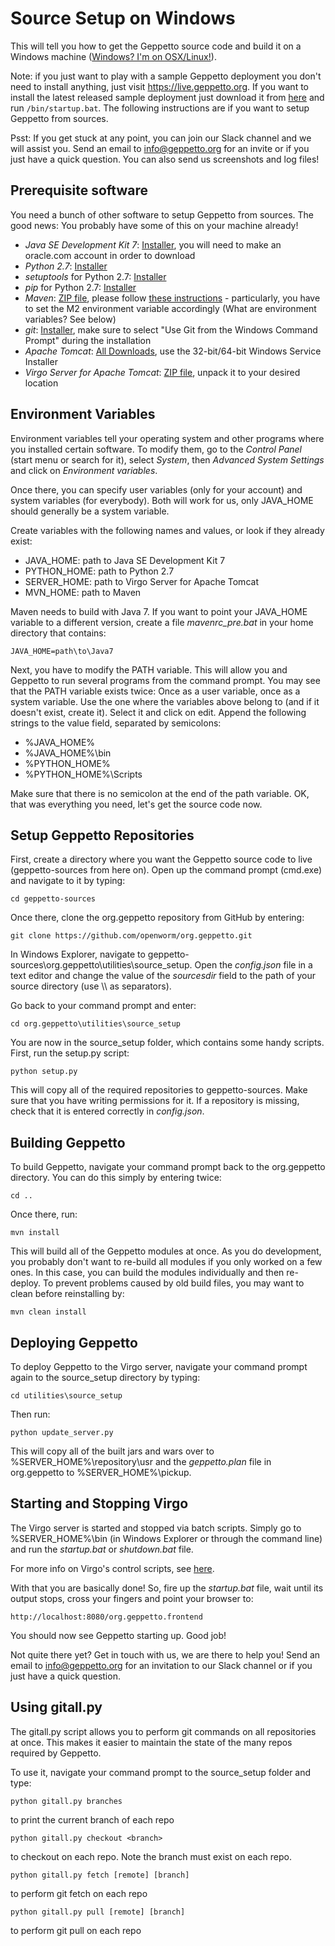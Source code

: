 Source Setup on Windows
=======================

This will tell you how to get the Geppetto source code and build it on a
Windows machine ([Windows? I'm on
OSX/Linux!](http://docs.geppetto.org/en/latest/osxlinuxsetup.html)).

Note: if you just want to play with a sample Geppetto deployment you
don't need to install anything, just visit <https://live.geppetto.org>.
If you want to install the latest released sample deployment just
download it from
[here](https://github.com/openworm/org.geppetto/releases) and run
`/bin/startup.bat`. The following instructions are if you want to setup
Geppetto from sources.

Psst: If you get stuck at any point, you can join our Slack channel and we
will assist you. Send an email to [info@geppetto.org](mailto:info@geppetto.org)
for an invite or if you just have a quick question.
You can also send us screenshots and log files!

Prerequisite software
---------------------

You need a bunch of other software to setup Geppetto from sources. The
good news: You probably have some of this on your machine already!

-   *Java SE Development Kit 7*:
    [Installer](http://www.oracle.com/technetwork/java/javase/downloads/java-archive-downloads-javase7-521261.html), you will need to make an oracle.com account in order to download
-   *Python 2.7*: [Installer](https://www.python.org/download/)
-   *setuptools* for Python 2.7:
    [Installer](http://www.lfd.uci.edu/~gohlke/pythonlibs/#setuptools)
-   *pip* for Python 2.7:
    [Installer](http://www.lfd.uci.edu/~gohlke/pythonlibs/#pip)
-   *Maven*: [ZIP file](http://maven.apache.org/download.cgi), please
    follow [these
    instructions](http://maven.apache.org/download.cgi#Installation) -
    particularly, you have to set the M2 environment variable
    accordingly (What are environment variables? See below)
-   *git*: [Installer](http://git-scm.com/download/win), make sure to
    select "Use Git from the Windows Command Prompt" during the
    installation
-   *Apache Tomcat*: [All
    Downloads](http://tomcat.apache.org/index.html), use the
    32-bit/64-bit Windows Service Installer
-   *Virgo Server for Apache Tomcat*: [ZIP
    file](http://www.eclipse.org/downloads/download.php?file=/virgo/release/VP/3.6.4.RELEASE/virgo-tomcat-server-3.6.4.RELEASE.zip), unpack it to your
    desired location

Environment Variables
---------------------

Environment variables tell your operating system and other programs
where you installed certain software. To modify them, go to the *Control
Panel* (start menu or search for it), select *System*, then *Advanced
System Settings* and click on *Environment variables*.

Once there, you can specify user variables (only for your account) and
system variables (for everybody). Both will work for us, only JAVA\_HOME
should generally be a system variable.

Create variables with the following names and values, or look if they
already exist:

-   JAVA\_HOME: path to Java SE Development Kit 7
-   PYTHON\_HOME: path to Python 2.7
-   SERVER\_HOME: path to Virgo Server for Apache Tomcat
-   MVN\_HOME: path to Maven

Maven needs to build with Java 7. If you want to point your JAVA\_HOME
variable to a different version, create a file *mavenrc\_pre.bat* in
your home directory that contains:

    JAVA_HOME=path\to\Java7

Next, you have to modify the PATH variable. This will allow you and
Geppetto to run several programs from the command prompt. You may see
that the PATH variable exists twice: Once as a user variable, once as a
system variable. Use the one where the variables above belong to (and if
it doesn't exist, create it). Select it and click on edit. Append the
following strings to the value field, separated by semicolons:

-   %JAVA\_HOME%
-   %JAVA\_HOME%\\bin
-   %PYTHON\_HOME%
-   %PYTHON\_HOME%\\Scripts

Make sure that there is no semicolon at the end of the path variable.
OK, that was everything you need, let's get the source code now.

Setup Geppetto Repositories
---------------------------

First, create a directory where you want the Geppetto source code to
live (geppetto-sources from here on). Open up the command prompt
(cmd.exe) and navigate to it by typing:

    cd geppetto-sources

Once there, clone the org.geppetto repository from GitHub by entering:

    git clone https://github.com/openworm/org.geppetto.git

In Windows Explorer, navigate to
geppetto-sources\\org.geppetto\\utilities\\source\_setup. Open the
*config.json* file in a text editor and change the value of the
*sourcesdir* field to the path of your source directory (use \\\\ as
separators).

Go back to your command prompt and enter:

    cd org.geppetto\utilities\source_setup

You are now in the source\_setup folder, which contains some handy
scripts. First, run the setup.py script:

    python setup.py

This will copy all of the required repositories to geppetto-sources.
Make sure that you have writing permissions for it. If a repository is
missing, check that it is entered correctly in *config.json*.

Building Geppetto
-----------------

To build Geppetto, navigate your command prompt back to the org.geppetto
directory. You can do this simply by entering twice:

    cd ..

Once there, run:

    mvn install

This will build all of the Geppetto modules at once. As you do
development, you probably don't want to re-build all modules if you only
worked on a few ones. In this case, you can build the modules
individually and then re-deploy. To prevent problems caused by old build
files, you may want to clean before reinstalling by:

    mvn clean install

Deploying Geppetto
------------------

To deploy Geppetto to the Virgo server, navigate your command prompt
again to the source\_setup directory by typing:

    cd utilities\source_setup

Then run:

    python update_server.py

This will copy all of the built jars and wars over to
%SERVER\_HOME%\\repository\\usr and the *geppetto.plan* file in
org.geppetto to %SERVER\_HOME%\\pickup.

Starting and Stopping Virgo
---------------------------

The Virgo server is started and stopped via batch scripts. Simply go to
%SERVER\_HOME%\\bin (in Windows Explorer or through the command line)
and run the *startup.bat* or *shutdown.bat* file.

For more info on Virgo's control scripts, see
[here](http://eclipse.org/virgo/documentation/virgo-documentation-2.1.1.RELEASE/docs/virgo-user-guide/htmlsingle/virgo-user-guide.html).

With that you are basically done! So, fire up the *startup.bat* file,
wait until its output stops, cross your fingers and point your browser
to:

    http://localhost:8080/org.geppetto.frontend

You should now see Geppetto starting up. Good job!

Not quite there yet? Get in touch with us, we are there to help you!
Send an email to [info@geppetto.org](mailto:info@geppetto.org) for an
invitation to our Slack channel or if you just have a quick question.

Using gitall.py
---------------

The gitall.py script allows you to perform git commands on all
repositories at once. This makes it easier to maintain the state of the
many repos required by Geppetto.

To use it, navigate your command prompt to the source\_setup folder and
type:

    python gitall.py branches

to print the current branch of each repo
    
    python gitall.py checkout <branch>

to checkout <branch> on each repo. Note the branch must exist on each repo.
    
    python gitall.py fetch [remote] [branch]

to perform git fetch on each repo

    python gitall.py pull [remote] [branch]

to perform git pull on each repo

